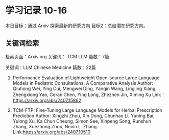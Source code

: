 # 学习记录 10-16

本日目标：通过 Arxiv 探索最新的研究方向
目标2：总结潜在研究方向。

## 关键词检索

检索页面：Arxiv.org
关键词： TCM LLM
篇数：7篇

关键词：LLM Chinese Medicine
篇数：22篇

1. Performance Evaluation of Lightweight Open-source Large Language Models in Pediatric Consultations: A Comparative Analysis
  Author: Qiuhong Wei, Ying Cui, Mengwei Ding, Yanqin Wang, Lingling Xiang, Zhengxiong Yao, Ceran Chen, Ying Long, Zhezhen Jin, Ximing Xu
  Link：<https://arxiv.org/abs/2407.15862>

2. TCM-FTP: Fine-Tuning Large Language Models for Herbal Prescription Prediction
  Author: Xingzhi Zhou, Xin Dong, Chunhao Li, Yuning Bai, Yulong Xu, Ka Chun Cheung, Simon See, Xinpeng Song, Runshun Zhang, Xuezhong Zhou, Nevin L. Zhang
  Link:<https://arxiv.org/abs/2407.10510>
  